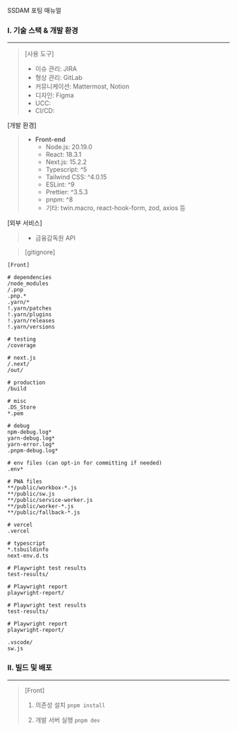 SSDAM 포팅 매뉴얼

### I. 기술 스택 & 개발 환경
---
> [사용 도구]
>* 이슈 관리: JIRA
>* 형상 관리: GitLab
>* 커뮤니케이션: Mattermost, Notion
>* 디자인: Figma
>* UCC: 
>* CI/CD: 

[개발 환경]
> * **Front-end**
> 	* Node.js: 20.19.0
> 	* React: 18.3.1
> 	* Next.js: 15.2.2
> 	* Typescript: ^5
> 	* Tailwind CSS: ^4.0.15
> 	* ESLint: ^9
> 	* Prettier: ^3.5.3
> 	* pnpm: ^8
> 	* 기타: twin.macro, react-hook-form, zod, axios 등


[외부 서비스]
> * 금융감독원 API


> [gitignore]
```
[Front]

# dependencies
/node_modules
/.pnp
.pnp.*
.yarn/*
!.yarn/patches
!.yarn/plugins
!.yarn/releases
!.yarn/versions

# testing
/coverage

# next.js
/.next/
/out/

# production
/build

# misc
.DS_Store
*.pem

# debug
npm-debug.log*
yarn-debug.log*
yarn-error.log*
.pnpm-debug.log*

# env files (can opt-in for committing if needed)
.env*

# PWA files
**/public/workbox-*.js
**/public/sw.js
**/public/service-worker.js
**/public/worker-*.js
**/public/fallback-*.js

# vercel
.vercel

# typescript
*.tsbuildinfo
next-env.d.ts

# Playwright test results
test-results/

# Playwright report
playwright-report/

# Playwright test results
test-results/

# Playwright report
playwright-report/

.vscode/
sw.js
```

###  II. 빌드 및 배포
---

> [Front]
> 1. 의존성 설치
> `pnpm install`
>
>2. 개발 서버 실행
> `pnpm dev`